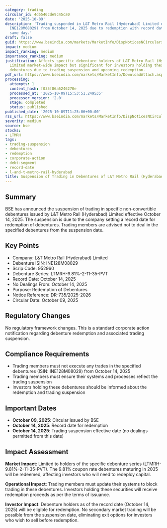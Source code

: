 ```yaml
---
category: trading
circular_id: 4d5546cde9c45ca0
date: '2025-10-09'
description: 'Trading suspended in L&T Metro Rail (Hyderabad) Limited debentures (ISIN:
  INE128M08029) from October 14, 2025 due to redemption with record date set for the
  same day.'
draft: false
guid: https://www.bseindia.com/markets/MarketInfo/DispNoticesNCirculars.aspx?Noticeid={2ABE7883-E9CC-40CE-9C8C-CFC10AE75389}&noticeno=20251009-22&dt=10/09/2025&icount=22&totcount=64&flag=0
impact: medium
impact_ranking: medium
importance_ranking: medium
justification: Affects specific debenture holders of L&T Metro Rail (Hyderabad) Limited.
  Limited market-wide impact but significant for investors holding these particular
  debentures due to trading suspension and upcoming redemption.
pdf_url: https://www.bseindia.com/markets/MarketInfo/DownloadAttach.aspx?id=20251009-22&attachedId=
processing:
  attempts: 1
  content_hash: f035f86a5246270e
  processed_at: '2025-10-09T15:53:51.249535'
  processor_version: '2.0'
  stage: completed
  status: published
published_date: '2025-10-09T11:25:06+00:00'
rss_url: https://www.bseindia.com/markets/MarketInfo/DispNoticesNCirculars.aspx?Noticeid={2ABE7883-E9CC-40CE-9C8C-CFC10AE75389}&noticeno=20251009-22&dt=10/09/2025&icount=22&totcount=64&flag=0
severity: medium
source: bse
stocks:
- LTMRH
tags:
- trading-suspension
- debentures
- redemption
- corporate-action
- debt-segment
- record-date
- l-and-t-metro-rail-hyderabad
title: Suspension of Trading in Debentures of L&T Metro Rail (Hyderabad) Limited
---
```


## Summary

BSE has announced the suspension of trading in specific non-convertible debentures issued by L&T Metro Rail (Hyderabad) Limited effective October 14, 2025. The suspension is due to the company setting a record date for redemption of debentures. Trading members are advised not to deal in the specified debentures from the suspension date.

## Key Points

- Company: L&T Metro Rail (Hyderabad) Limited
- Debenture ISIN: INE128M08029
- Scrip Code: 952960
- Debenture Series: LTMRH-9.81%-2-11-35-PVT
- Record Date: October 14, 2025
- No Dealings From: October 14, 2025
- Purpose: Redemption of Debentures
- Notice Reference: DR-735/2025-2026
- Circular Date: October 09, 2025

## Regulatory Changes

No regulatory framework changes. This is a standard corporate action notification regarding debenture redemption and associated trading suspension.

## Compliance Requirements

- Trading members must not execute any trades in the specified debentures (ISIN: INE128M08029) from October 14, 2025
- Trading members must ensure their systems and processes reflect the trading suspension
- Investors holding these debentures should be informed about the redemption and trading suspension

## Important Dates

- **October 09, 2025**: Circular issued by BSE
- **October 14, 2025**: Record date for redemption
- **October 14, 2025**: Trading suspension effective date (no dealings permitted from this date)

## Impact Assessment

**Market Impact**: Limited to holders of the specific debenture series (LTMRH-9.81%-2-11-35-PVT). The 9.81% coupon rate debentures maturing in 2035 will be redeemed, affecting investors who will need to redeploy capital.

**Operational Impact**: Trading members must update their systems to block trading in these debentures. Investors holding these securities will receive redemption proceeds as per the terms of issuance.

**Investor Impact**: Debenture holders as of the record date (October 14, 2025) will be eligible for redemption. No secondary market trading will be possible from the suspension date, eliminating exit options for investors who wish to sell before redemption.